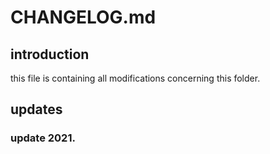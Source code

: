 
# CHANGELOG.md

## introduction

this file is containing all modifications concerning this folder.

## updates

### update 2021.
